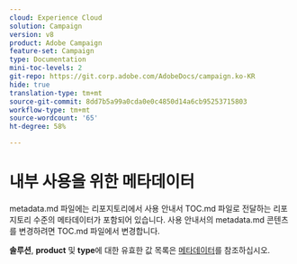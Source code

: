 ```yaml
---
cloud: Experience Cloud
solution: Campaign
version: v8
product: Adobe Campaign
feature-set: Campaign
type: Documentation
mini-toc-levels: 2
git-repo: https://git.corp.adobe.com/AdobeDocs/campaign.ko-KR
hide: true
translation-type: tm+mt
source-git-commit: 8dd7b5a99a0cda0e0c4850d14a6cb95253715803
workflow-type: tm+mt
source-wordcount: '65'
ht-degree: 58%

---
```



# 내부 사용을 위한 메타데이터

metadata.md 파일에는 리포지토리에서 사용 안내서 TOC.md 파일로 전달하는 리포지토리 수준의 메타데이터가 포함되어 있습니다. 사용 안내서의 metadata.md 콘텐츠를 변경하려면 TOC.md 파일에서 변경합니다.

**솔루션**, **product** 및 **type**&#x200B;에 대한 유효한 값 목록은 [메타데이터](https://experienceleague.adobe.com/docs/authoring-guide-exl/using/editing/user-guide-setup/metadata.html?lang=en)를 참조하십시오.

